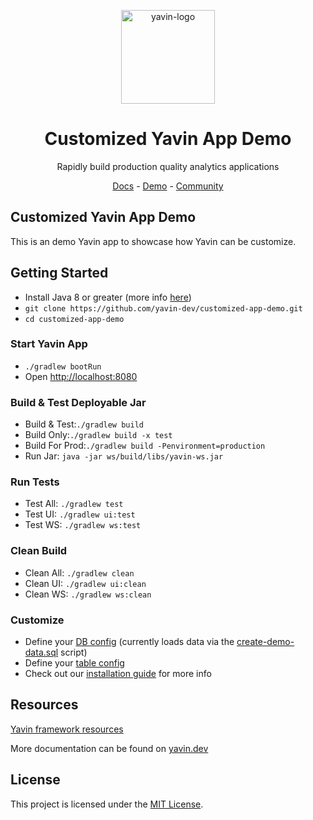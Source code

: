 <p align="center">
  <a href="https://yavin.dev">
    <img alt="yavin-logo" src="assets/yavin-logo-transparent.svg" height="150px"/>
  </a>
</p>
<h1 align="center">Customized Yavin App Demo</h1>
<p align="center">Rapidly build production quality analytics applications</p>
<p align="center">
    <a href="https://yavin.dev">Docs</a> - <a href="https://yavin-dev.github.io/framework">Demo</a> - <a href="https://github.com/yavin-dev/framework/discussions">Community</a>
</p>

## Customized Yavin App Demo

This is an demo Yavin app to showcase how Yavin can be customize.
## Getting Started

-  Install Java 8 or greater (more info [here](https://yavin.dev/pages/guide/02-start.html#prerequisites))
- `git clone https://github.com/yavin-dev/customized-app-demo.git`
- `cd customized-app-demo`

### Start Yavin App

- `./gradlew bootRun`
- Open [http://localhost:8080](http://localhost:8080)

### Build & Test Deployable Jar

- Build & Test:`./gradlew build`
- Build Only:`./gradlew build -x test`
- Build For Prod:`./gradlew build -Penvironment=production`
- Run Jar: `java -jar ws/build/libs/yavin-ws.jar`

### Run Tests

- Test All: `./gradlew test`
- Test UI: `./gradlew ui:test`
- Test WS: `./gradlew ws:test`
 
### Clean Build

- Clean All: `./gradlew clean`
- Clean UI: `./gradlew ui:clean`
- Clean WS: `./gradlew ws:clean`

### Customize

- Define your [DB config](./ws/src/main/resources/demo-configs/db/sql/DemoConnection.hjson) (currently loads data via the [create-demo-data.sql](./ws/src/main/resources/create-demo-data.sql) script)
- Define your [table config](./ws/src/main/resources/demo-configs/models/tables/DemoTables.hjson)
- Check out our [installation guide](https://yavin.dev/pages/guide/03-start.html#yavin-detailed-installation-guide) for more info

## Resources

[Yavin framework resources](https://github.com/yavin-dev/framework#resources)

More documentation can be found on [yavin.dev](https://yavin.dev)

## License

This project is licensed under the [MIT License](LICENSE.md).
